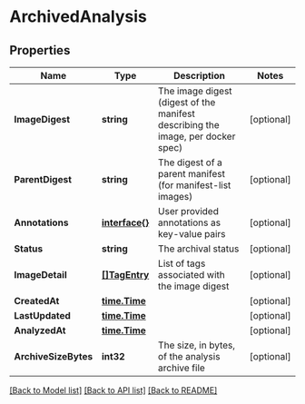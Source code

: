 # ArchivedAnalysis

## Properties

Name | Type | Description | Notes
------------ | ------------- | ------------- | -------------
**ImageDigest** | **string** | The image digest (digest of the manifest describing the image, per docker spec) | [optional] 
**ParentDigest** | **string** | The digest of a parent manifest (for manifest-list images) | [optional] 
**Annotations** | [**interface{}**](.md) | User provided annotations as key-value pairs | [optional] 
**Status** | **string** | The archival status | [optional] 
**ImageDetail** | [**[]TagEntry**](TagEntry.md) | List of tags associated with the image digest | [optional] 
**CreatedAt** | [**time.Time**](time.Time.md) |  | [optional] 
**LastUpdated** | [**time.Time**](time.Time.md) |  | [optional] 
**AnalyzedAt** | [**time.Time**](time.Time.md) |  | [optional] 
**ArchiveSizeBytes** | **int32** | The size, in bytes, of the analysis archive file | [optional] 

[[Back to Model list]](../README.md#documentation-for-models) [[Back to API list]](../README.md#documentation-for-api-endpoints) [[Back to README]](../README.md)


